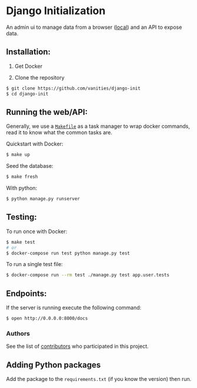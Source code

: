 # Django Initialization

An admin ui to manage data from a browser ([local](http://127.0.0.1:8000)) and an API to expose data.


## Installation:

1. Get Docker

2. Clone the repository
```bash
$ git clone https://github.com/vanities/django-init
$ cd django-init
```

## Running the web/API:

Generally, we use a [`Makefile`](https://github.com/vanities/django-init/blob/master/Makefile) as a task manager to wrap docker commands, read it to know what the common tasks are.

Quickstart with Docker:
```bash
$ make up
```

Seed the database:
```bash
$ make fresh
```

With python:
```bash
$ python manage.py runserver
```

## Testing:

To run once with Docker:
```bash
$ make test
# or
$ docker-compose run test python manage.py test
```

To run a single test file:
```bash
$ docker-compose run --rm test ./manage.py test app.user.tests
```

## Endpoints:

If the server is running execute the following command:
```bash
$ open http://0.0.0.0:8000/docs
```

### Authors

See the list of [contributors](https://github.com/vanities/django-init/graphs/contributors) who participated in this project.

## Adding Python packages

Add the package to the `requirements.txt` (if you know the version) then run.
